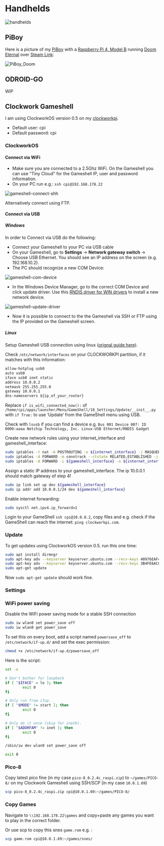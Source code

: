 # Handhelds

![handhelds](_handhelds.jpg)

## PiBoy

Here is a picture of my [PiBoy](https://www.experimentalpi.com/PiBoy-DMG--Kit_p_18.html) with a [Raspberry Pi 4, Model B](https://www.raspberrypi.org/products/raspberry-pi-4-model-b/) running [Doom Eternal](https://bethesda.net/de/game/doom) over [Steam Link](https://store.steampowered.com/app/353380/Steam_Link/):

![PiBoy_Doom](_PiBoy_Doom_SteamLink.jpg)

## ODROID-GO

WIP

## Clockwork Gameshell

I am using ClockworkOS version 0.5 on my [clockworkpi](https://www.clockworkpi.com/).

- Default user: cpi
- Default password: cpi

### ClockworkOS

#### Connect via WiFi

- Make sure you are connected to a 2.5Ghz WiFi. On the Gameshell you can use "Tiny Cloud" for the Gameshell IP, user and password information.
- On your PC run e.g.: `ssh cpi@192.168.178.22`

![gameshell-connect-shh](_gameshell-connect-shh.png)

Alternatively connect using FTP.

#### Connect via USB

##### Windows

In order to Connect via USB do the following:

- Connect your Gameshell to your PC via USB cable
- On your Gameshell, go to **Settings** -> **Network gateway switch** -> Choose USB Ethernet. You should see an IP address on the screen (e.g. 192.168.10.2).
- The PC should recognize a new COM Device:

![gameshell-com-device](_gameshell-com-device-found.png)

- In the Windows Device Manager, go to the correct COM Device and click update driver. Use this [RNDIS driver for WIN drivers](https://github.com/clockworkpi/USB-Ethernet/blob/master/RNDIS%20driver%20for%20WIN.zip) to install a new network device.

![gameshell-update-driver](_gameshell-update-driver.png)

- Now it is possible to connect to the the Gameshell via SSH or FTP using the IP provided on the Gameshell screen.

##### Linux

Setup Gameshell USB connection using linux ([orignal guide here](https://forum.clockworkpi.com/t/usb-eth-connect-gameshell-to-linux-pc/1643)).

Check `/etc/network/interfaces` on your CLOCKWORKPI partition, if it matches with this information:

``` txt
allow-hotplug usb0
auto usb0
iface usb0 inet static
address 10.0.0.2
netmask 255.255.255.0
gateway 10.0.0.1
dns-nameservers ${ip_of_your_router}
```

Replace `if is_wifi_connected_now():` of `/home/cpi/apps/launcher/Menu/GameShell/10_Settings/Update/__init__.py` with `if True:` to use ‘Update’ from the GameShell menu using USB.

Check with `lsusb` if you can find a device e.g. `Bus 001 Device 007: ID 0000:aaaa Netchip Technology, Inc. Linux-USB Ethernet/RNDIS Gadget`

Create new network rules using your internet_interface and gameshell_interface:

``` sh
sudo iptables -t nat -A POSTROUTING -o ${internet_interface} -j MASQUERADE
sudo iptables -A FORWARD -m conntrack --ctstate RELATED,ESTABLISHED -j ACCEPT
sudo iptables -A FORWARD -i ${gameshell_interface} -o ${internet_interface} -j ACCEPT
```

Assign a static IP address to your gameshell_interface. The ip 10.0.0.1 should match gateway of step 4!

``` sh
sudo ip link set up dev ${gameshell_interface}
sudo ip addr add 10.0.0.1/24 dev ${gameshell_interface}
```

Enable internet forwarding:

``` sh
sudo sysctl net.ipv4.ip_forward=1
```

Login to your GameShell `ssh cpi@10.0.0.2`, copy files and e.g. check if the GameShell can reach the internet: `ping clockworkpi.com`.

### Update

To get updates using ClockworkOS version 0.5. run this one time:

``` sh
sudo apt install dirmngr
sudo apt-key adv --keyserver keyserver.ubuntu.com --recv-keys 40976EAF437D05B5
sudo apt-key adv --keyserver keyserver.ubuntu.com --recv-keys 3B4FE6ACC0B21F32
sudo apt-get update
```

Now `sudo apt-get update` should work fine.

### Settings

### WiFi power saving

Disable the WiFi power saving mode for a stable SSH connection

``` sh
sudo iw wlan0 set power_save off
sudo iw wlan0 get power_save
```

To set this on every boot, add a script named `powersave_off` to `/etc/network/if-up.d/` and set the exec permission:

``` sh
chmod +x /etc/network/if-up.d/powersave_off
```

Here is the script:

``` sh
set -e

# Don't bother for loopback
if [ "$IFACE" = lo ]; then
        exit 0
fi

# Only run from ifup.
if [ "$MODE" != start ]; then
        exit 0
fi

# Only do it once (skip for inet6).
if [ "$ADDRFAM" != inet ]; then
        exit 0
fi

/sbin/iw dev wlan0 set power_save off

exit 0
```

### Pico-8

Copy latest pico fine (in my case `pico-8_0.2.4c_raspi.zip`) to `~/games/PICO-8/` on my Clockwork Gameshell using SSH/SCP (in my case `10.0.1.69`)

``` sh
scp pico-8_0.2.4c_raspi.zip cpi@10.0.1.69:~/games/PICO-8/
```

### Copy Games

Navigate to `\\192.168.178.22\games` and copy+paste any games you want to play in the correct folder.

Or use scp to copy this snes `game.rom` e.g. :

``` sh
scp game.rom cpi@10.0.1.69:~/games/snes/
```
